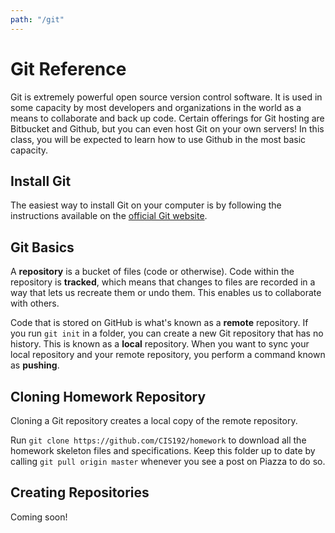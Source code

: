 ```yaml
---
path: "/git"
---
```


# Git Reference
Git is extremely powerful open source version control software. It is used in some capacity by most developers and organizations in the world as a means to collaborate and back up code. Certain offerings for Git hosting are Bitbucket and Github, but you can even host Git on your own servers! In this class, you will be expected to learn how to use Github in the most basic capacity.

## Install Git
The easiest way to install Git on your computer is by following the instructions available on the [official Git website](https://git-scm.com/downloads).

## Git Basics
A **repository** is a bucket of files (code or otherwise). Code within the repository is **tracked**, which means that changes to files are recorded in a way that lets us recreate them or undo them. This enables us to collaborate with others.

Code that is stored on GitHub is what's known as a **remote** repository. If you run `git init` in a folder, you can create a new Git repository that has no history. This is known as a **local** repository. When you want to sync your local repository and your remote repository, you perform a command known as **pushing**.

## Cloning Homework Repository
Cloning a Git repository creates a local copy of the remote repository.

Run `git clone https://github.com/CIS192/homework` to download all the homework skeleton files and specifications. Keep this folder up to date by calling `git pull origin master` whenever you see a post on Piazza to do so. 

## Creating Repositories
Coming soon!